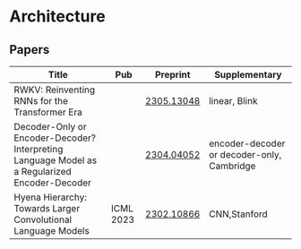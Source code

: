 # Architecture

## Papers

| Title                                                                                         | Pub       | Preprint                                    | Supplementary                              |
| --------------------------------------------------------------------------------------------- | --------- | ------------------------------------------- | ------------------------------------------ |
| RWKV: Reinventing RNNs for the Transformer Era                                                |           | [2305.13048](https://arxiv.org/abs/2305.13048) | linear, Blink                              |
| Decoder-Only or Encoder-Decoder? Interpreting Language Model as a Regularized Encoder-Decoder |           | [2304.04052](https://arxiv.org/abs/2304.04052) | encoder-decoder or decoder-only, Cambridge |
| Hyena Hierarchy: Towards Larger Convolutional Language Models                                 | ICML 2023 | [2302.10866](https://arxiv.org/abs/2302.10866) | CNN,Stanford                               |
